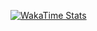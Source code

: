 [![WakaTime Stats](https://github-readme-stats.vercel.app/api/wakatime?username=qwbarch&layout=compact&hide=yaml,sh,conf,cabal,bash,csv,viml,git%20config,css,json,dhall,docker,other&custom_title=Time%20spent%20on%20languages&theme=github_dark_dimmed)](https://github.com/anuraghazra/github-readme-stats)

<!--START_SECTION:waka-->
<!--END_SECTION:waka-->
